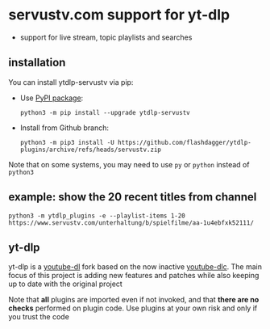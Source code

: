 # servustv.com support for yt-dlp

* support for live stream, topic playlists and searches

## installation

You can install ytdlp-servustv via pip:

* Use [PyPI package](https://pypi.org/project/yt-dlp):

  `python3 -m pip install --upgrade ytdlp-servustv`
* Install from Github branch:

  `python3 -m pip3 install -U https://github.com/flashdagger/ytdlp-plugins/archive/refs/heads/servustv.zip`

Note that on some systems, you may need to use `py` or `python` instead of `python3`

## example: show the 20 recent titles from channel
`python3 -m ytdlp_plugins -e --playlist-items 1-20 https://www.servustv.com/unterhaltung/b/spielfilme/aa-1u4ebfxk52111/`


## yt-dlp

yt-dlp is a [youtube-dl](https://github.com/ytdl-org/youtube-dl) fork based on the now
inactive [youtube-dlc](https://github.com/blackjack4494/yt-dlc). The main focus of this project is adding new features
and patches while also keeping up to date with the original project

Note that **all** plugins are imported even if not invoked, and that **there are no checks** performed on plugin code.
Use plugins at your own risk and only if you trust the code

